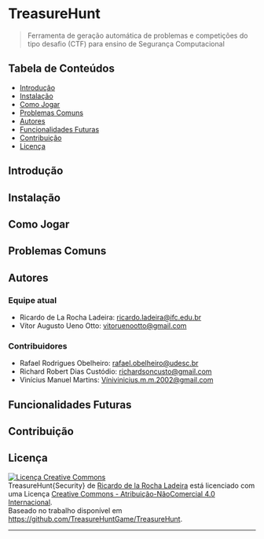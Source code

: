 # TreasureHunt
> Ferramenta de geração automática de problemas e competições do tipo desafio (CTF) para ensino de Segurança Computacional

## Tabela de Conteúdos

- [Introdução](#Introdução)
- [Instalação](#Instalação)
- [Como Jogar](#Como-Jogar)
- [Problemas Comuns](#Problemas-Comuns)
- [Autores](#Autores)
- [Funcionalidades Futuras](#Funcionalidades-Futuras)
- [Contribuição](#Contribuição)
- [Licença](#Licença)

## Introdução
## Instalação
## Como Jogar
## Problemas Comuns
## Autores

### Equipe atual
- Ricardo de La Rocha Ladeira: [ricardo.ladeira@ifc.edu.br](mailto:ricardo.ladeira@ifc.edu.br)
- Vítor Augusto Ueno Otto: [vitoruenootto@gmail.com](mailto:vitoruenootto@gmail.com)

### Contribuidores
- Rafael Rodrigues Obelheiro: [rafael.obelheiro@udesc.br](mailto:rafael.obelheiro@udesc.br)
- Richard Robert Dias Custódio: [richardsoncusto@gmail.com](mailto:richardsoncusto@gmail.com)
- Vinícius Manuel Martins: [Vínivinicius.m.m.2002@gmail.com](mailto:Vínivinicius.m.m.2002@gmail.com)
 


## Funcionalidades Futuras
## Contribuição
## Licença

<a rel="license" href="http://creativecommons.org/licenses/by-nc/4.0/"><img alt="Licença Creative Commons" style="border-width:0" src="https://i.creativecommons.org/l/by-nc/4.0/88x31.png" /></a><br /><span xmlns:dct="http://purl.org/dc/terms/" property="dct:title">TreasureHunt{Security}</span> de <a xmlns:cc="http://creativecommons.org/ns#" href="https://github.com/TreasureHuntGame/TreasureHunt" property="cc:attributionName" rel="cc:attributionURL">Ricardo de la Rocha Ladeira</a> está licenciado com uma Licença <a rel="license" href="http://creativecommons.org/licenses/by-nc/4.0/">Creative Commons - Atribuição-NãoComercial 4.0 Internacional</a>.<br />Baseado no trabalho disponível em <a xmlns:dct="http://purl.org/dc/terms/" href="https://github.com/TreasureHuntGame/TreasureHunt" rel="dct:source">https://github.com/TreasureHuntGame/TreasureHunt</a>.

---